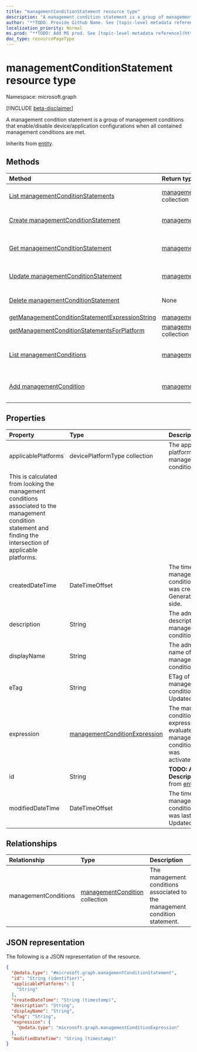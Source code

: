 ```yaml
---
title: "managementConditionStatement resource type"
description: "A management condition statement is a group of management conditions that enable/disable device/application configurations when all contained management conditions are met."
author: "**TODO: Provide Github Name. See [topic-level metadata reference](https://msgo.azurewebsites.net/add/document/guidelines/metadata.html#topic-level-metadata)**"
localization_priority: Normal
ms.prod: "**TODO: Add MS prod. See [topic-level metadata reference](https://msgo.azurewebsites.net/add/document/guidelines/metadata.html#topic-level-metadata)**"
doc_type: resourcePageType
---
```


# managementConditionStatement resource type

Namespace: microsoft.graph

[!INCLUDE [beta-disclaimer](../../includes/beta-disclaimer.md)]

A management condition statement is a group of management conditions that enable/disable device/application configurations when all contained management conditions are met.


Inherits from [entity](../resources/entity.md).

## Methods
|Method|Return type|Description|
|:---|:---|:---|
|[List managementConditionStatements](../api/managementconditionstatement-list.md)|[managementConditionStatement](../resources/managementconditionstatement.md) collection|Get a list of the [managementConditionStatement](../resources/managementconditionstatement.md) objects and their properties.|
|[Create managementConditionStatement](../api/managementconditionstatement-create.md)|[managementConditionStatement](../resources/managementconditionstatement.md)|Create a new [managementConditionStatement](../resources/managementconditionstatement.md) object.|
|[Get managementConditionStatement](../api/managementconditionstatement-get.md)|[managementConditionStatement](../resources/managementconditionstatement.md)|Read the properties and relationships of a [managementConditionStatement](../resources/managementconditionstatement.md) object.|
|[Update managementConditionStatement](../api/managementconditionstatement-update.md)|[managementConditionStatement](../resources/managementconditionstatement.md)|Update the properties of a [managementConditionStatement](../resources/managementconditionstatement.md) object.|
|[Delete managementConditionStatement](../api/managementconditionstatement-delete.md)|None|Deletes a [managementConditionStatement](../resources/managementconditionstatement.md) object.|
|[getManagementConditionStatementExpressionString](../api/managementconditionstatement-getmanagementconditionstatementexpressionstring.md)|[managementConditionExpressionString](../resources/managementconditionexpressionstring.md)|**TODO: Add Description**|
|[getManagementConditionStatementsForPlatform](../api/managementconditionstatement-getmanagementconditionstatementsforplatform.md)|[managementConditionStatement](../resources/managementconditionstatement.md) collection|**TODO: Add Description**|
|[List managementConditions](../api/managementconditionstatement-list-managementconditions.md)|[managementCondition](../resources/managementcondition.md) collection|Get the managementCondition resources from the managementConditions navigation property.|
|[Add managementCondition](../api/managementconditionstatement-post-managementconditions.md)|[managementCondition](../resources/managementcondition.md)|Add managementConditions by posting to the managementConditions collection.|

## Properties
|Property|Type|Description|
|:---|:---|:---|
|applicablePlatforms|devicePlatformType collection|The applicable platforms for this management condition statement.
This is calculated from looking the management conditions associated to the management condition statement and finding the intersection of applicable platforms.|
|createdDateTime|DateTimeOffset|The time the management condition statement was created. Generated service side.|
|description|String|The admin defined description of the management condition statement.|
|displayName|String|The admin defined name of the management condition statement.|
|eTag|String|ETag of the management condition statement. Updated service side.|
|expression|[managementConditionExpression](../resources/managementconditionexpression.md)|The management condition statement expression used to evaluate if a management condition statement was activated/deactivated.|
|id|String|**TODO: Add Description** Inherited from [entity](../resources/entity.md).|
|modifiedDateTime|DateTimeOffset|The time the management condition statement was last modified. Updated service side.|

## Relationships
|Relationship|Type|Description|
|:---|:---|:---|
|managementConditions|[managementCondition](../resources/managementcondition.md) collection|The management conditions associated to the management condition statement.|

## JSON representation
The following is a JSON representation of the resource.
<!-- {
  "blockType": "resource",
  "keyProperty": "id",
  "@odata.type": "microsoft.graph.managementConditionStatement",
  "baseType": "microsoft.graph.entity",
  "openType": false
}
-->
``` json
{
  "@odata.type": "#microsoft.graph.managementConditionStatement",
  "id": "String (identifier)",
  "applicablePlatforms": [
    "String"
  ],
  "createdDateTime": "String (timestamp)",
  "description": "String",
  "displayName": "String",
  "eTag": "String",
  "expression": {
    "@odata.type": "microsoft.graph.managementConditionExpression"
  },
  "modifiedDateTime": "String (timestamp)"
}
```

